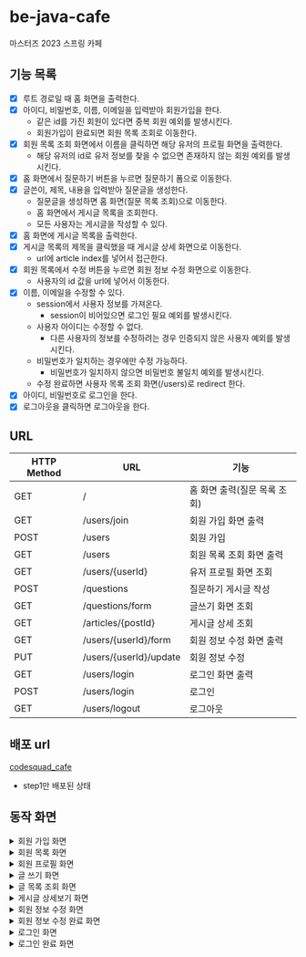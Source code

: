 # be-java-cafe
마스터즈 2023 스프링 카페 

## 기능 목록
- [x] 루트 경로일 때 홈 화면을 출력한다.
- [x] 아이디, 비밀번호, 이름, 이메일을 입력받아 회원가입을 한다.
  - 같은 id를 가진 회원이 있다면 중복 회원 예외를 발생시킨다. 
  - 회원가입이 완료되면 회원 목록 조회로 이동한다.
- [x] 회원 목록 조회 화면에서 이름을 클릭하면 해당 유저의 프로필 화면을 출력한다.
  - 해당 유저의 id로 유저 정보를 찾을 수 없으면 존재하지 않는 회원 예외를 발생시킨다.
- [x] 홈 화면에서 질문하기 버튼을 누르면 질문하기 폼으로 이동한다.
- [x] 글쓴이, 제목, 내용을 입력받아 질문글을 생성한다.
  - 질문글을 생성하면 홈 화면(질문 목록 조회)으로 이동한다.
  - 홈 화면에서 게시글 목록을 조회한다.
  - 모든 사용자는 게시글을 작성할 수 있다.
- [x] 홈 화면에 게시글 목록을 출력한다.
- [x] 게시글 목록의 제목을 클릭했을 때 게시글 상세 화면으로 이동한다.
  - url에 article index를 넣어서 접근한다.
- [x] 회원 목록에서 수정 버튼을 누르면 회원 정보 수정 화면으로 이동한다.
  - 사용자의 id 값을 url에 넣어서 이동한다.
- [x] 이름, 이메일을 수정할 수 있다.
  - session에서 사용자 정보를 가져온다.
    - session이 비어있으면 로그인 필요 예외를 발생시킨다.
  - 사용자 아이디는 수정할 수 없다.
    - 다른 사용자의 정보를 수정하려는 경우 인증되지 않은 사용자 예외를 발생시킨다.
  - 비밀번호가 일치하는 경우에만 수정 가능하다.
    - 비밀번호가 일치하지 않으면 비밀번호 불일치 예외를 발생시킨다.
  - 수정 완료하면 사용자 목록 조회 화면(/users)로 redirect 한다.
- [x] 아이디, 비밀번호로 로그인을 한다.
- [x] 로그아웃을 클릭하면 로그아웃을 한다.

## URL
|__HTTP Method__| __URL__                | __기능__            |
|---------------|------------------------|-------------------|
|GET| /                      | 홈 화면 출력(질문 목록 조회) |
|GET| /users/join            | 회원 가입 화면 출력       |
|POST| /users                 | 회원 가입             |
|GET| /users                 | 회원 목록 조회 화면 출력    |
|GET| /users/{userId}        | 유저 프로필 화면 조회      |
|POST| /questions             | 질문하기 게시글 작성       |
|GET| /questions/form        | 글쓰기 화면 조회         |
|GET| /articles/{postId}     | 게시글 상세 조회         |
|GET| /users/{userId}/form   | 회원 정보 수정 화면 출력    |
|PUT| /users/{userId}/update | 회원 정보 수정          |
|GET|/users/login| 로그인 화면 출력         |
|POST|/users/login|로그인|
|GET|/users/logout|로그아웃|

## 배포 url
[codesquad_cafe](http://52.79.232.139:8080/)
- step1만 배포된 상태


## 동작 화면
<details>
<summary>회원 가입 화면</summary>
<div>

![join](https://user-images.githubusercontent.com/57451700/228421158-31b1cb57-4d2a-4f82-a076-1f45b592725b.png)

</div>
</details>

<details>
<summary>회원 목록 화면</summary>
<div>

![list](https://user-images.githubusercontent.com/57451700/228422180-0ce2e663-7884-4416-af84-e9b22a9e9577.png)

</div>
</details>

<details>
<summary>회원 프로필 화면</summary>
<div>

![profile](https://user-images.githubusercontent.com/57451700/228422257-efad632c-1b2e-4466-ad0c-86f25ca3e782.png)
</div>
</details>

<details>
<summary>글 쓰기 화면</summary>
<div>

![qnahome](https://user-images.githubusercontent.com/57451700/230138787-e5bc6df5-c552-46b6-a10b-d2f4d87b97c9.png)

</div>
</details>

<details>
<summary>글 목록 조회 화면</summary>
<div>

![home](https://user-images.githubusercontent.com/57451700/230138874-eaf86b43-34a4-40c7-be5d-4568c614798b.png)

</div>
</details>

<details>
<summary>게시글 상세보기 화면</summary>
<div>

![detail](https://user-images.githubusercontent.com/57451700/230138947-09aa8971-a73e-46f7-82a7-cd04f158d86e.png)

</div>
</details>

<details>
<summary>회원 정보 수정 화면</summary>
<div>

![loginuser](https://user-images.githubusercontent.com/57451700/232544257-b669e090-40ec-466e-904b-c0bb82ae4305.png)

![userupdate](https://user-images.githubusercontent.com/57451700/232544299-86901c1c-feea-4480-b816-8ae16977367d.png)

</div>
</details>

<details>
<summary>회원 정보 수정 완료 화면</summary>
<div>

![successupdate](https://user-images.githubusercontent.com/57451700/232544356-ed27d974-c357-4573-b637-796688b0e86f.png)

</div>
</details>

<details>
<summary>로그인 화면</summary>
<div>

![login](https://user-images.githubusercontent.com/57451700/232543804-2d03d914-5275-47c4-b94c-b4ca0ad1519d.png)

</div>
</details>

<details>
<summary>로그인 완료 화면</summary>
<div>

![successlogin](https://user-images.githubusercontent.com/57451700/232544104-fab8e999-57e5-4887-b68c-4f51f0a7a802.png)

</div>
</details>


